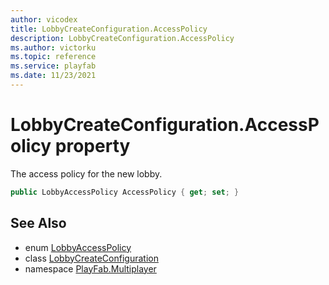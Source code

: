 ```yaml
---
author: vicodex
title: LobbyCreateConfiguration.AccessPolicy
description: LobbyCreateConfiguration.AccessPolicy
ms.author: victorku
ms.topic: reference
ms.service: playfab
ms.date: 11/23/2021
---
```


# LobbyCreateConfiguration.AccessPolicy property

The access policy for the new lobby.

```csharp
public LobbyAccessPolicy AccessPolicy { get; set; }
```

## See Also

* enum [LobbyAccessPolicy](../LobbyAccessPolicy.md)
* class [LobbyCreateConfiguration](../LobbyCreateConfiguration.md)
* namespace [PlayFab.Multiplayer](../../PlayFabMultiplayerSDK.md)

